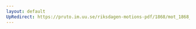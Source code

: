 ```yaml
---
layout: default
UpRedirect: https://pruto.im.uu.se/riksdagen-motions-pdf/1868/mot_1868__ak__237/mot_1868__ak__237-005.pdf
---
```

